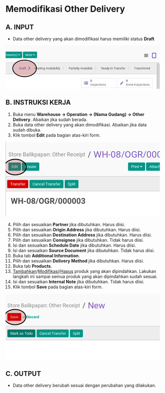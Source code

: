 # Memodifikasi Other Delivery

## A. INPUT

* Data other delivery yang akan dimodifikasi harus memiliki status **Draft**

![](../../img/other-delivery/status-draft.png)

## B. INSTRUKSI KERJA

1. Buka menu **Warehouse -> Operation -> (Nama Gudang) -> Other Delivery**. Abaikan jika sudah berada.
2. Buka data other delivery yang akan dimodifikasi. Abaikan jika data sudah dibuka.
2. Klik tombol **Edit** pada bagian atas-kiri form.

![](../../img/other-delivery/tombol-edit.png)

4. Pilih dan sesuaikan **Partner** jika dibutuhkan. Harus diisi.
5. Pilih dan sesuaikan **Origin Address** jika dibutuhkan. Harus diisi.
6. Pilih dan sesuaikan **Destination Address** jika dibutuhkan. Harus diisi.
7. Pilih dan sesuaikan **Consignee** jika dibutuhkan. Tidak harus diisi.
8. Isi dan sesuaikan **Schedule Date** jika dibutuhkan. Harus diisi.
9. Isi dan sesuaikan **Source Document** jika dibutuhkan. Tidak harus diisi.
10. Buka tab **Additional Information**.
11. Pilih dan sesuaikan **Delivery Method** jika dibutuhkan. Harus diisi.
12. Buka tab **Products**.
13. <a name="l13">[Tambahkan](./produk-tambah.md)/[Modifikasi](./produk-modifikasi.md)/[Hapus](./produk-hapus.md)</a> produk yang akan dipindahkan. Lakukan langkah ini sampai semua produk yang akan dipindahkan sudah sesuai.
14. Isi dan sesuaikan **Internal Note** jika dibutuhkan. Tidak harus diisi.
15. Klik tombol **Save** pada bagian atas-kiri form.

![](../../img/other-delivery/tombol-simpan.png)

## C. OUTPUT

* Data other delivery berubah sesuai dengan perubahan yang dilakukan.
